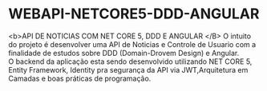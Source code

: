# WEBAPI-NETCORE5-DDD-ANGULAR
&lt;b>API DE NOTICIAS COM NET CORE 5, DDD E ANGULAR &lt;/B>
O intuito do projeto é desenvolver uma API de Noticias e Controle de Usuario com a finalidade de estudos sobre DDD (Domain-Drovem Design) e Angular. <br />
O backend da aplicação esta sendo desenvolvido utilizando NET CORE 5, Entity Framework, Identity pra segurança da API via JWT,Arquitetura em Camadas e boas práticas de programação.
